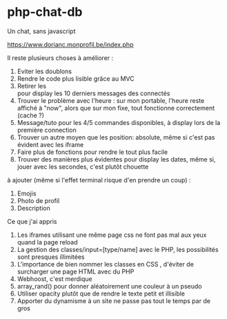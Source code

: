# php-chat-db
Un chat, sans javascript


https://www.dorianc.monprofil.be/index.php

Il reste plusieurs choses à améliorer : 
1. Eviter les doublons
2. Rendre le code plus lisible grâce au MVC
3. Retirer les <br /> pour display les 10 derniers messages des connectés 
4. Trouver le problème avec l'heure : sur mon portable, l'heure reste affiché à "now", alors que sur mon fixe, tout fonctionne correctement (cache ?)
5. Message/tuto pour les 4/5 commandes disponibles, à display lors de la première connection
6. Trouver un autre moyen que les position: absolute, même si c'est pas évident avec les iframe
7. Faire plus de fonctions pour rendre le tout plus facile
8. Trouver des manières plus évidentes pour display les dates, même si, jouer avec les secondes, c'est plutôt chouette

à ajouter (même si l'effet terminal risque d'en prendre un coup) : 
1. Emojis
2. Photo de profil
3. Description


Ce que j'ai appris 
1. Les iframes utilisant une même page css ne font pas mal aux yeux quand la page reload
2. La gestion des classes/input=[type/name] avec le PHP, les possibilités sont presques illimitées
3. L'importance de bien nommer les classes en CSS , d'éviter de surcharger une page HTML avec du PHP
4. Webhoost, c'est merdique
5. array_rand() pour donner aléatoirement une couleur à un pseudo
6. Utiliser opacity plutôt que de rendre le texte petit et illisible
7. Apporter du dynamisme à un site ne passe pas tout le temps par de gros <script>. 
  Possibilité de favoriser l'ethos au pathos : if ($_SESSION['email') == $showPseudo['email']) {...;}
